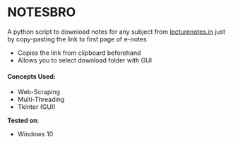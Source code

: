 <h1>NOTESBRO</h1>
<p>A python script to download notes
for any subject from
<a href='https://lecturenotes.in'>lecturenotes.in</a>
just by copy-pasting the link to first page of e-notes

- Copies the link from clipboard beforehand
- Allows you to select download folder with GUI

<h4>Concepts Used:</h4>

- Web-Scraping
- Multi-Threading
- Tkinter (GUI)

<p><b>Tested on</b>:

- Windows 10